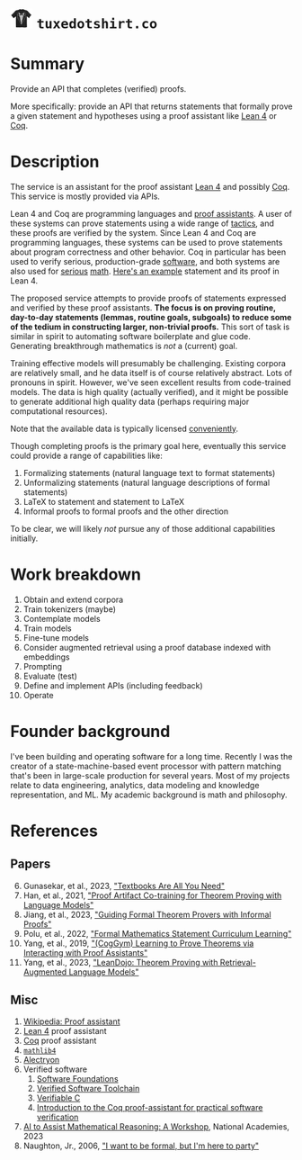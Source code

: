 # <img src="https://github.com/jsmorph/tuxedotshirt/blob/main/doc/shirt.png?raw=true" width="40"> `tuxedotshirt.co`

# Summary

Provide an API that completes (verified) proofs.

More specifically: provide an API that returns statements that formally prove 
a given statement and hypotheses using a proof assistant like [Lean 4](https://github.com/leanprover/lean4) or [Coq](https://coq.inria.fr/).

# Description

The service is an assistant for the proof assistant [Lean 4](https://github.com/leanprover/lean4) and possibly [Coq](https://coq.inria.fr/).  This service is mostly provided via APIs.

Lean 4 and Coq are programming languages and [proof assistants](https://en.wikipedia.org/wiki/Proof_assistant).  A user of these systems
can prove statements using a wide range of [tactics](https://coq.inria.fr/refman/proof-engine/tactics.html), and
these proofs are verified by the system.  Since Lean 4 and Coq are programming languages, these systems can be used to prove
statements about program correctness and other behavior. Coq in particular has been used to verify serious, production-grade [software](https://en.wikipedia.org/wiki/CompCert), and both systems are also used for [serious](https://xenaproject.wordpress.com/2020/12/05/liquid-tensor-experiment/) [math](https://github.com/leanprover-community/mathlib4).  [Here's an example](https://github.com/leanprover-community/mathlib4/blob/master/Mathlib/LinearAlgebra/Matrix/Nondegenerate.lean#L49-L67) statement and its proof in Lean 4.

The proposed service attempts to provide proofs of statements expressed and verified by these proof assistants.  **The focus is on proving routine, day-to-day statements (lemmas, routine goals, subgoals) to reduce some of the tedium in constructing larger, non-trivial proofs.**  This sort of task is similar in spirit to automating software boilerplate and glue code.  Generating breakthrough mathematics is _not_ a (current) goal.

Training effective models will presumably be challenging. Existing corpora are relatively small, and he data itself is of course relatively abstract.  Lots of pronouns in spirit.  However, we've seen excellent results from code-trained models.  The data is high quality (actually verified), and it might be possible to generate additional high quality data (perhaps requiring major computational resources).

Note that the available data is typically licensed [conveniently](https://github.com/leanprover-community/mathlib4/blob/master/LICENSE).

Though completing proofs is the primary goal here, eventually this service could provide a range of capabilities like:

1. Formalizing statements (natural language text to format statements)
2. Unformalizing statements (natural language descriptions of formal statements)
3. LaTeX to statement and statement to LaTeX
4. Informal proofs to formal proofs and the other direction

To be clear, we will likely _not_ pursue any of those additional capabilities initially.
   
# Work breakdown

1. Obtain and extend corpora
2. Train tokenizers (maybe)
3. Contemplate models
4. Train models
5. Fine-tune models
6. Consider augmented retrieval using a proof database indexed with embeddings
7. Prompting
8. Evaluate (test)
9. Define and implement APIs (including feedback)
10. Operate

# Founder background

I've been building and operating software for a long time.  Recently I was the creator of a state-machine-based event processor with  pattern matching that's been in large-scale production for several years.  Most of my projects relate to data engineering, analytics, data modeling and knowledge representation, and ML.  My academic background is math and philosophy.
   
# References


## Papers
6. Gunasekar, et al., 2023, ["Textbooks Are All You Need"](https://arxiv.org/abs/2306.11644)
7. Han, et al., 2021, ["Proof Artifact Co-training for Theorem Proving with Language Models"](https://arxiv.org/abs/2102.06203)
8. Jiang, et al., 2023, ["Guiding Formal Theorem Provers with Informal Proofs"](https://arxiv.org/pdf/2210.12283.pdf)
9. Polu, et al., 2022, ["Formal Mathematics Statement Curriculum Learning"](https://arxiv.org/pdf/2202.01344)
10. Yang, et al., 2019, ["(CogGym) Learning to Prove Theorems via Interacting with Proof Assistants"](https://arxiv.org/abs/1905.09381)
9. Yang, et al., 2023, ["LeanDojo: Theorem Proving with Retrieval-Augmented Language Models"](https://arxiv.org/abs//2306.15626)

## Misc 
1. [Wikipedia: Proof assistant](https://en.wikipedia.org/wiki/Proof_assistant)
1. [Lean 4](https://github.com/leanprover/lean4) proof assistant
2. [Coq](https://coq.inria.fr/) proof assistant
3. [`mathlib4`](https://github.com/leanprover-community/mathlib4)
4. [Alectryon](https://github.com/cpitclaudel/alectryon)
5. Verified software
    1. [Software Foundations](https://softwarefoundations.cis.upenn.edu/)
    2. [Verified Software Toolchain](https://vst.cs.princeton.edu/)
    3. [Verifiable C](https://softwarefoundations.cis.upenn.edu/current/vc-current/Verif_sumarray.html)
    4. [Introduction to the Coq proof-assistant for practical software verification](https://www.lri.fr/~paulin/LASER/course-notes.pdf)
11. [AI to Assist Mathematical Reasoning: A Workshop](https://www.nationalacademies.org/event/06-12-2023/ai-to-assist-mathematical-reasoning-a-workshop), National Academies, 2023
12. Naughton, Jr., 2006, ["I want to be formal, but I'm here to party"](https://youtu.be/XW9_V9O3L1A)

